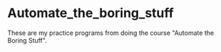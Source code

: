 # Automate_the_boring_stuff
These are my practice programs from doing the course "Automate the Boring Stuff".

